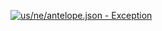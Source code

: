 [![us/ne/antelope.json - Exception](https://img.shields.io/badge/us/ne/antelope.json-Exception-red)](https://github.com/openaddresses/openaddresses/tree/master/sources/us/ne/antelope.json)